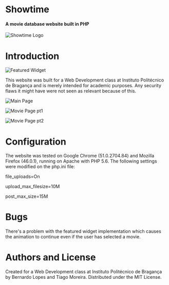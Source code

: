 # Showtime 
#### A movie database website built in PHP

![Showtime Logo](http://i.imgur.com/QGuoSzY.png "Showtime Logo")

# Introduction

![Featured Widget](http://i.imgur.com/IcVAaVN.png "Featured Widget")

This website was built for a Web Development class at Instituto Politécnico de Bragança and is merely intended for academic purposes. Any security flaws it might have were not seen as relevant because of this.

![Main Page](http://i.imgur.com/qV7bNXK.png "Main Page")

![Movie Page pt1](http://i.imgur.com/KN7XI2M.jpg "Movie Page pt1")

![Movie Page pt2](http://i.imgur.com/el45WQY.png "Movie Page pt2")

# Configuration

The website was tested on Google Chrome (51.0.2704.84) and Mozilla Firefox (46.0.1), running on Apache with PHP 5.6. The following settings were modified on the php.ini file:

file_uploads=On 

upload_max_filesize=10M 

post_max_size=15M

# Bugs

There's a problem with the featured widget implementation which causes the animation to continue even if the user has selected a movie.

# Authors and License

Created for a Web Development class at Instituto Politécnico de Bragança by Bernardo Lopes and Tiago Moreira.
Distributed under the MIT License.

